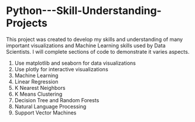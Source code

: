 # Python---Skill-Understanding-Projects

This project was created to develop my skills and understanding of many important visualizations and Machine Learning skills used by Data Scientists. I will complete sections of code to demonstrate it varies aspects. 

1)  Use matplotlib and seaborn for data visualizations
2)  Use plotly for interactive visualizations
3)  Machine Learning
4)  Linear Regression
5)  K Nearest Neighbors
6)  K Means Clustering
7)  Decision Tree and Random Forests
8)  Natural Language Processing
9) Support Vector Machines




